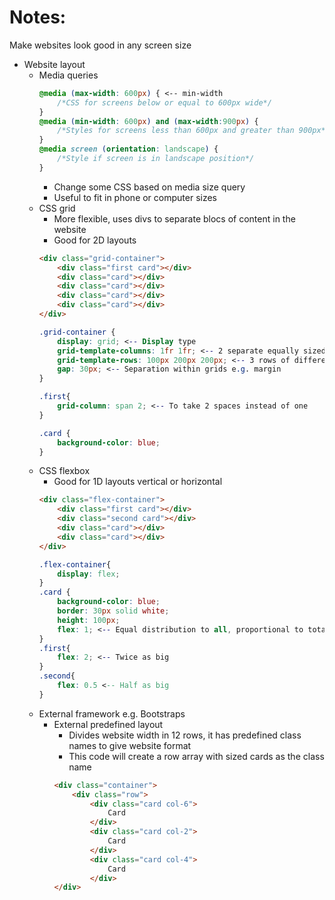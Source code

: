 # Notes: 

Make websites look good in any screen size

* Website layout
    * Media queries
        ```css
        @media (max-width: 600px) { <-- min-width
            /*CSS for screens below or equal to 600px wide*/
        }
        @media (min-width: 600px) and (max-width:900px) {
            /*Styles for screens less than 600px and greater than 900px*/
        }
        @media screen (orientation: landscape) {
            /*Style if screen is in landscape position*/
        }
        ```
        * Change some CSS based on media size query
        * Useful to fit in phone or computer sizes
    * CSS grid
        * More flexible, uses divs to separate blocs of content in the website
        * Good for 2D layouts
        ```html
        <div class="grid-container">
            <div class="first card"></div>
            <div class="card"></div>
            <div class="card"></div>
            <div class="card"></div>
            <div class="card"></div>
        </div>
        ```
        ```css
        .grid-container {
            display: grid; <-- Display type
            grid-template-columns: 1fr 1fr; <-- 2 separate equally sized fractions
            grid-template-rows: 100px 200px 200px; <-- 3 rows of different sizes
            gap: 30px; <-- Separation within grids e.g. margin
        }

        .first{
            grid-column: span 2; <-- To take 2 spaces instead of one
        }

        .card {
            background-color: blue;
        }
        ```
    * CSS flexbox
        * Good for 1D layouts vertical or horizontal
        ```html
        <div class="flex-container">
            <div class="first card"></div>
            <div class="second card"></div>
            <div class="card"></div>
            <div class="card"></div>
        </div>
        ```
        ```css
        .flex-container{
            display: flex;
        }
        .card {
            background-color: blue;
            border: 30px solid white;
            height: 100px;
            flex: 1; <-- Equal distribution to all, proportional to total width
        }
        .first{
            flex: 2; <-- Twice as big
        }
        .second{
            flex: 0.5 <-- Half as big
        }
        ```
    * External framework e.g. Bootstraps
        * External predefined layout
            * Divides website width in 12 rows, it has predefined class names to give website format
            * This code will create a row array with sized cards as the class name
            ```html
            <div class="container">
                <div class="row">
                    <div class="card col-6">
                        Card
                    </div>
                    <div class="card col-2">
                        Card
                    </div>
                    <div class="card col-4">
                        Card
                    </div>
            </div>
            ```